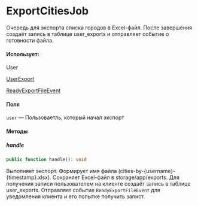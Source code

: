# ExportCitiesJob

Очередь для экспорта списка городов в Excel-файл.
После завершения создаёт запись в таблице user_exports и отправляет событие о готовности файла.

#### Использует:

User

[UserExport](/app/Models/Export/UserExport.md)

[ReadyExportFileEvent](/app/Events/ReadyExportFileEvent.md)

#### Поля

`user` — Пользоваетль, который начал экспорт

#### Методы
##### handle
```php
public function handle(): void
```

Выполняет экспорт. Формирует имя файла (cities-by-{username}-{timestamp}.xlsx). Сохраняет Excel-файл в storage/app/exports. Для получения записи пользователем на клиенте создаёт запись в таблице user_exports. Отправляет событие `ReadyExportFileEvent` для уведомления клиента и его попытке получить запист.
